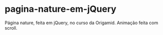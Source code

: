 # pagina-nature-em-jQuery
Página nature, feita em jQuery, no curso da Origamid. Animação feita com scroll.
